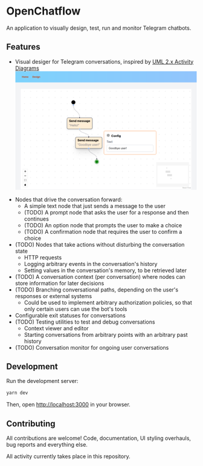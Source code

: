 # OpenChatflow

An application to visually design, test, run and monitor Telegram chatbots.

## Features

- Visual desiger for Telegram conversations, inspired by [UML 2.x Activity Diagrams](https://en.wikipedia.org/wiki/Activity_diagram)
  ![a screenshot of the editor](./images/eff5909a5847caa0976bfe0644bdfe53.png)

* Nodes that drive the conversation forward:
  - A simple text node that just sends a message to the user
  - (TODO) A prompt node that asks the user for a response and then continues
  - (TODO) An option node that prompts the user to make a choice
  - (TODO) A confirmation node that requires the user to confirm a choice
* (TODO) Nodes that take actions without disturbing the conversation state
  - HTTP requests
  - Logging arbitrary events in the conversation's history
  - Setting values in the conversation's memory, to be retrieved later
* (TODO) A conversation context (per conversation) where nodes can store information for later decisions
* (TODO) Branching conversational paths, depending on the user's responses or external systems
  - Could be used to implement arbitrary authorization policies, so that only certain users can use the bot's tools
* Configurable exit statuses for conversations
* (TODO) Testing utilities to test and debug conversations
  - Context viewer and editor
  - Starting conversations from arbitrary points with an arbitrary past history
* (TODO) Conversation monitor for ongoing user conversations

## Development

Run the development server:

```bash
yarn dev
```

Then, open [http://localhost:3000](http://localhost:3000) in your browser.

## Contributing

All contributions are welcome! Code, documentation, UI styling overhauls, bug reports and everything else.

All activity currently takes place in this repository.
